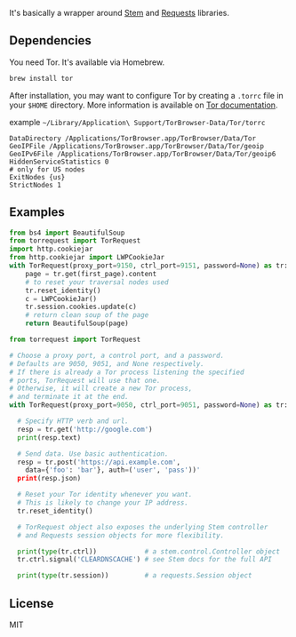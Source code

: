 
It's basically a wrapper around [Stem](https://stem.torproject.org) and
[Requests](http://docs.python-requests.org/en/master/) libraries.

## Dependencies
You need Tor. It's available via Homebrew.
```sh
brew install tor
```

After installation, you may want to configure Tor by creating a `.torrc` file in your `$HOME` directory. More information is available on [Tor
documentation](https://www.torproject.org/docs/tor-manual.html.en).

example `~/Library/Application\ Support/TorBrowser-Data/Tor/torrc`
```
DataDirectory /Applications/TorBrowser.app/TorBrowser/Data/Tor
GeoIPFile /Applications/TorBrowser.app/TorBrowser/Data/Tor/geoip
GeoIPv6File /Applications/TorBrowser.app/TorBrowser/Data/Tor/geoip6
HiddenServiceStatistics 0
# only for US nodes
ExitNodes {us}
StrictNodes 1
```

## Examples
```python
from bs4 import BeautifulSoup
from torrequest import TorRequest
import http.cookiejar
from http.cookiejar import LWPCookieJar
with TorRequest(proxy_port=9150, ctrl_port=9151, password=None) as tr:
    page = tr.get(first_page).content
    # to reset your traversal nodes used
    tr.reset_identity()
    c = LWPCookieJar()
    tr.session.cookies.update(c)
    # return clean soup of the page
    return BeautifulSoup(page)
```


```python
from torrequest import TorRequest

# Choose a proxy port, a control port, and a password. 
# Defaults are 9050, 9051, and None respectively. 
# If there is already a Tor process listening the specified 
# ports, TorRequest will use that one. 
# Otherwise, it will create a new Tor process, 
# and terminate it at the end.
with TorRequest(proxy_port=9050, ctrl_port=9051, password=None) as tr:

  # Specify HTTP verb and url.
  resp = tr.get('http://google.com')
  print(resp.text)

  # Send data. Use basic authentication.
  resp = tr.post('https://api.example.com', 
    data={'foo': 'bar'}, auth=('user', 'pass'))'
  print(resp.json)

  # Reset your Tor identity whenever you want. 
  # This is likely to change your IP address.
  tr.reset_identity()

  # TorRequest object also exposes the underlying Stem controller 
  # and Requests session objects for more flexibility.

  print(type(tr.ctrl))            # a stem.control.Controller object
  tr.ctrl.signal('CLEARDNSCACHE') # see Stem docs for the full API

  print(type(tr.session))         # a requests.Session object
```

## License
MIT


